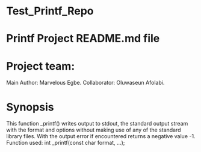 # Test_Printf_Repo

# Printf Project README.md file

# Project team:
Main Author: Marvelous Egbe.
Collaborator: Oluwaseun Afolabi.

# Synopsis
This function _printf() writes output to stdout, the standard output stream with the format and options without making use of any of the standard library files.
With the output error if encountered returns a negative value -1.
Function used:
int _printf(const char format, ...);

